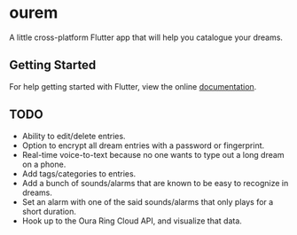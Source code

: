 # ourem

A little cross-platform Flutter app that will help you catalogue your dreams.

## Getting Started

For help getting started with Flutter, view the online
[documentation](https://flutter.io/).

## TODO
* Ability to edit/delete entries.
* Option to encrypt all dream entries with a password or fingerprint.
* Real-time voice-to-text because no one wants to type out a long dream on a phone.
* Add tags/categories to entries.
* Add a bunch of sounds/alarms that are known to be easy to recognize in dreams.
* Set an alarm with one of the said sounds/alarms that only plays for a short duration.
* Hook up to the Oura Ring Cloud API, and visualize that data.
